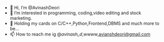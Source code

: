 - 👋 Hi, I’m @AvinashDeori
- 👀 I’m interested in programming, coding,video editing and stock marketing.
- 🌱 Holding my cards on  C/C++,Python,Frontend,DBMS and much more to be...
- 📫 How to reach me ig @_avinash_d_,wwww,avianshdeori@gmail.com
<!--
AvinashDeori/AvinashDeoei is a ✨ special ✨ repository because its `README.md` (this file) appears on your GitHub profile.
You can click the Preview link to take a look at your changes.
--->
